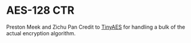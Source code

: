 # AES-128 CTR
Preston Meek and Zichu Pan
Credit to [TinyAES](https://github.com/kokke/tiny-AES-c) for handling a bulk of the actual encryption algorithm.
